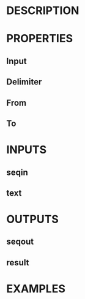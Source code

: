 # DESCRIPTION

# PROPERTIES

## Input

## Delimiter

## From

## To

# INPUTS

## seqin

## text

# OUTPUTS

## seqout

## result

# EXAMPLES
